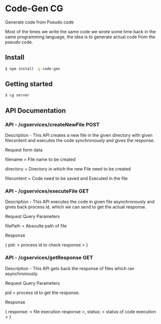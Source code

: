 # Code-Gen CG
Generate code from Pseudo code

Most of the times we write the same code we wrote some time back in the same programming language, the idea is to generate actual code from the pseudo code. 

## Install

```sh
$ npm install -g code-gen
```

## Getting started

```sh
$ cg server
```

## API Documentation

### API - /cgservices/createNewFile POST

Description - This API creates a new file in the given directory with given filecontent and executes the code synchronously and gives the response.

Request form data

filename = File name to be created

directory = Directory in which the new File need to be created

filecontent = Code need to be saved and Executed in the file


### API - /cgservices/executeFile GET

Description - This API executes the code in given file asynchronously and gives back process id, which we can send to get the actual response.

Request Query Parameters

filePath = Absoulte path of file

Response

{ pid: < process id to check response > }


### API - /cgservices/getResponse GET

Description - This API gets back the response of files which ran asynchronously.

Request Query Parameters

pid = process id to get the response.

Response

{ response: < file execution response >, status: < status of code execution > }

